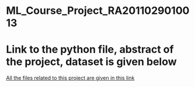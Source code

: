 # ML_Course_Project_RA2011029010013
# Link to the python file, abstract of the project, dataset is given below
<a href="https://drive.google.com/drive/folders/1bZEw_aYhir1fzJx6e6bJukQTnOntmibo?usp=sharing" target="blank">All the files related to this project are given in this link</a>
